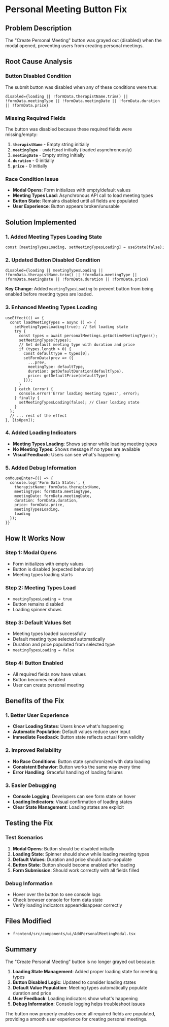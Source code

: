 # Personal Meeting Button Fix

## Problem Description
The "Create Personal Meeting" button was grayed out (disabled) when the modal opened, preventing users from creating personal meetings.

## Root Cause Analysis

### **Button Disabled Condition**
The submit button was disabled when any of these conditions were true:
```tsx
disabled={loading || !formData.therapistName.trim() || !formData.meetingType || !formData.meetingDate || !formData.duration || !formData.price}
```

### **Missing Required Fields**
The button was disabled because these required fields were missing/empty:

1. **`therapistName`** - Empty string initially
2. **`meetingType`** - `undefined` initially (loaded asynchronously)
3. **`meetingDate`** - Empty string initially
4. **`duration`** - 0 initially
5. **`price`** - 0 initially

### **Race Condition Issue**
- **Modal Opens**: Form initializes with empty/default values
- **Meeting Types Load**: Asynchronous API call to load meeting types
- **Button State**: Remains disabled until all fields are populated
- **User Experience**: Button appears broken/unusable

## Solution Implemented

### 1. **Added Meeting Types Loading State**
```tsx
const [meetingTypesLoading, setMeetingTypesLoading] = useState(false);
```

### 2. **Updated Button Disabled Condition**
```tsx
disabled={loading || meetingTypesLoading || !formData.therapistName.trim() || !formData.meetingType || !formData.meetingDate || !formData.duration || !formData.price}
```

**Key Change**: Added `meetingTypesLoading` to prevent button from being enabled before meeting types are loaded.

### 3. **Enhanced Meeting Types Loading**
```tsx
useEffect(() => {
  const loadMeetingTypes = async () => {
    setMeetingTypesLoading(true); // Set loading state
    try {
      const types = await personalMeetings.getActiveMeetingTypes();
      setMeetingTypes(types);
      // Set default meeting type with duration and price
      if (types.length > 0) {
        const defaultType = types[0];
        setFormData(prev => ({
          ...prev,
          meetingType: defaultType,
          duration: getDefaultDuration(defaultType),
          price: getDefaultPrice(defaultType)
        }));
      }
    } catch (error) {
      console.error('Error loading meeting types:', error);
    } finally {
      setMeetingTypesLoading(false); // Clear loading state
    }
  };
  // ... rest of the effect
}, [isOpen]);
```

### 4. **Added Loading Indicators**
- **Meeting Types Loading**: Shows spinner while loading meeting types
- **No Meeting Types**: Shows message if no types are available
- **Visual Feedback**: Users can see what's happening

### 5. **Added Debug Information**
```tsx
onMouseEnter={() => {
  console.log('Form Data State:', {
    therapistName: formData.therapistName,
    meetingType: formData.meetingType,
    meetingDate: formData.meetingDate,
    duration: formData.duration,
    price: formData.price,
    meetingTypesLoading,
    loading
  });
}}
```

## How It Works Now

### **Step 1: Modal Opens**
- Form initializes with empty values
- Button is disabled (expected behavior)
- Meeting types loading starts

### **Step 2: Meeting Types Load**
- `meetingTypesLoading = true`
- Button remains disabled
- Loading spinner shows

### **Step 3: Default Values Set**
- Meeting types loaded successfully
- Default meeting type selected automatically
- Duration and price populated from selected type
- `meetingTypesLoading = false`

### **Step 4: Button Enabled**
- All required fields now have values
- Button becomes enabled
- User can create personal meeting

## Benefits of the Fix

### 1. **Better User Experience**
- **Clear Loading States**: Users know what's happening
- **Automatic Population**: Default values reduce user input
- **Immediate Feedback**: Button state reflects actual form validity

### 2. **Improved Reliability**
- **No Race Conditions**: Button state synchronized with data loading
- **Consistent Behavior**: Button works the same way every time
- **Error Handling**: Graceful handling of loading failures

### 3. **Easier Debugging**
- **Console Logging**: Developers can see form state on hover
- **Loading Indicators**: Visual confirmation of loading states
- **Clear State Management**: Loading states are explicit

## Testing the Fix

### **Test Scenarios**
1. **Modal Opens**: Button should be disabled initially
2. **Loading State**: Spinner should show while loading meeting types
3. **Default Values**: Duration and price should auto-populate
4. **Button State**: Button should become enabled after loading
5. **Form Submission**: Should work correctly with all fields filled

### **Debug Information**
- Hover over the button to see console logs
- Check browser console for form data state
- Verify loading indicators appear/disappear correctly

## Files Modified

- `frontend/src/components/ui/AddPersonalMeetingModal.tsx`

## Summary

The "Create Personal Meeting" button is no longer grayed out because:

1. **Loading State Management**: Added proper loading state for meeting types
2. **Button Disabled Logic**: Updated to consider loading states
3. **Default Value Population**: Meeting types automatically populate duration and price
4. **User Feedback**: Loading indicators show what's happening
5. **Debug Information**: Console logging helps troubleshoot issues

The button now properly enables once all required fields are populated, providing a smooth user experience for creating personal meetings.

